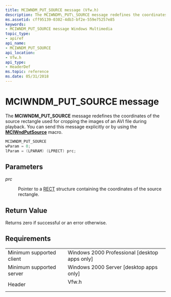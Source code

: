 ```yaml
---
title: MCIWNDM_PUT_SOURCE message (Vfw.h)
description: The MCIWNDM\_PUT\_SOURCE message redefines the coordinates of the source rectangle used for cropping the images of an AVI file during playback. You can send this message explicitly or by using the MCIWndPutSource macro.
ms.assetid: cff95139-0302-4db3-bf2e-559e75257e85
keywords:
- MCIWNDM_PUT_SOURCE message Windows Multimedia
topic_type:
- apiref
api_name:
- MCIWNDM_PUT_SOURCE
api_location:
- Vfw.h
api_type:
- HeaderDef
ms.topic: reference
ms.date: 05/31/2018
---
```


# MCIWNDM\_PUT\_SOURCE message

The **MCIWNDM\_PUT\_SOURCE** message redefines the coordinates of the source rectangle used for cropping the images of an AVI file during playback. You can send this message explicitly or by using the [**MCIWndPutSource**](/windows/desktop/api/Vfw/nf-vfw-mciwndputsource) macro.


```C++
MCIWNDM_PUT_SOURCE 
wParam = 0; 
lParam = (LPARAM) (LPRECT) prc; 
```



## Parameters

<dl> <dt>

<span id="prc"></span><span id="PRC"></span>*prc*
</dt> <dd>

Pointer to a [RECT](https://msdn.microsoft.com/library/ms536136.aspx) structure containing the coordinates of the source rectangle.

</dd> </dl>

## Return Value

Returns zero if successful or an error otherwise.

## Requirements



|                                     |                                                                                  |
|-------------------------------------|----------------------------------------------------------------------------------|
| Minimum supported client<br/> | Windows 2000 Professional \[desktop apps only\]<br/>                       |
| Minimum supported server<br/> | Windows 2000 Server \[desktop apps only\]<br/>                             |
| Header<br/>                   | <dl> <dt>Vfw.h</dt> </dl> |



 

 





